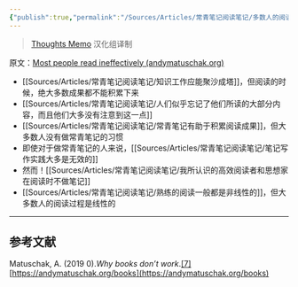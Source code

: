 ```yaml
---
{"publish":true,"permalink":"/Sources/Articles/常青笔记阅读笔记/多数人的阅读成效不大.md","title":"多数人的阅读成效不大","created":"2022-08-11","modified":"2023-03-14","tags":["review"],"cssclasses":""}
---
```




> [Thoughts Memo](https://paratranz.cn/projects/3131) 汉化组译制

原文：[Most people read ineffectively (andymatuschak.org)](https://notes.andymatuschak.org/z432siNjuY9G8bTsnSugyHPB1YoZWgup6eMB3)

- [[Sources/Articles/常青笔记阅读笔记/知识工作应能聚沙成塔]]，但阅读的时候，绝大多数成果都不能积累下来
- [[Sources/Articles/常青笔记阅读笔记/人们似乎忘记了他们所读的大部分内容，而且他们大多没有注意到这一点]]
- [[Sources/Articles/常青笔记阅读笔记/常青笔记有助于积累阅读成果]]，但大多数人没有做常青笔记的习惯
- 即使对于做常青笔记的人来说，[[Sources/Articles/常青笔记阅读笔记/笔记写作实践大多是无效的]]
- 然而！[[Sources/Articles/常青笔记阅读笔记/我所认识的高效阅读者和思想家在阅读时不做笔记]]
- [[Sources/Articles/常青笔记阅读笔记/熟练的阅读一般都是非线性的]]，但大多数人的阅读过程是线性的  

___

## 参考文献

Matuschak, A. (2019 0).*Why books don’t work*.[\[7\]](https://zhuanlan.zhihu.com/p/451515311#ref_7) [https://andymatuschak.org/books](https://andymatuschak.org/books)